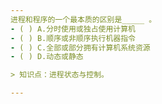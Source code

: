 ```yaml
---
进程和程序的一个最本质的区别是_____ 。
- ( ) A.分时使用或独占使用计算机 
- ( ) B.顺序或非顺序执行机器指令 
- ( ) C.全部或部分拥有计算机系统资源 
- ( ) D.动态或静态

> 知识点：进程状态与控制。

---
```

